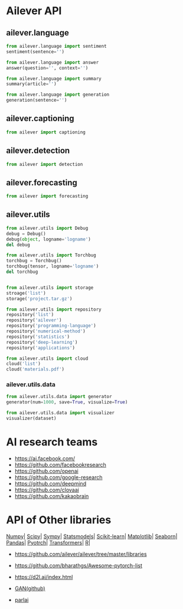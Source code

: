 # Ailever API
## ailever.language
```python
from ailever.language import sentiment
sentiment(sentence='')

from ailever.language import answer
answer(question='', context='')

from ailever.language import summary
summary(article='')

from ailever.language import generation
generation(sentence='')

```

## ailever.captioning
```python
from ailever import captioning

```

## ailever.detection
```python
from ailever import detection

```

## ailever.forecasting
```python
from ailever import forecasting

```

## ailever.utils

```python
from ailever.utils import Debug
debug = Debug()
debug(object, logname='logname')
del debug

from ailever.utils import Torchbug
torchbug = Torchbug()
torchbug(tensor, logname='logname')
del torchbug


from ailever.utils import storage
stroage('list')
storage('project.tar.gz')

from ailever.utils import repository
repository('list')
repository('ailever')
repository('programming-language')
repository('numerical-method')
repository('statistics')
repository('deep-learning')
repository('applications')

from ailever.utils import cloud
cloud('list')
cloud('materials.pdf')
```

### ailever.utils.data

```python
from ailever.utils.data import generator
generator(num=1000, save=True, visualize=True)

from ailever.utils.data import visualizer
visualizer(dataset)
```

# AI research teams
- https://ai.facebook.com/
- https://github.com/facebookresearch
- https://github.com/openai
- https://github.com/google-research
- https://github.com/deepmind
- https://github.com/clovaai
- https://github.com/kakaobrain


# API of Other libraries
[Numpy](https://github.com/ailever/ailever/blob/master/API.md)|
[Scipy](https://docs.scipy.org/doc/scipy/reference/)|
[Sympy](https://docs.sympy.org/latest/py-modindex.html)|
[Statsmodels](https://www.statsmodels.org/devel/api.html)|
[Scikit-learn](https://scikit-learn.org/stable/modules/classes.html#)|
[Matplotlib](https://matplotlib.org/api/index.html)|
[Seaborn](https://seaborn.pydata.org/api.html#)|
[Pandas](https://pandas.pydata.org/pandas-docs/stable/reference/index.html)|
[Pyotrch](https://pytorch.org/docs/stable/index.html)|
[Transformers](https://huggingface.co/transformers/index.html)|
[R](https://cran.r-project.org/manuals.html)|

- https://github.com/ailever/ailever/tree/master/libraries
- https://github.com/bharathgs/Awesome-pytorch-list
- https://d2l.ai/index.html

- [GAN(github)](https://github.com/eriklindernoren/PyTorch-GAN/tree/master/implementations)
- [parlai](https://parl.ai/)



